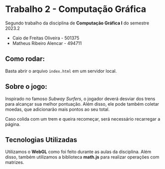 # Trabalho 2 - Computação Gráfica

Segundo trabalho da disciplina de **Computação Gráfica I** do semestre 2023.2

- Caio de Freitas Oliveira - 501375
- Matheus Ribeiro Alencar - 494711

## Como rodar:
Basta abrir o arquivo `index.html` em um servidor local.

## Sobre o jogo:
Inspirado no famoso *Subway Surfers*, o jogador deverá desviar dos trens para alcançar sua melhor pontuação. Além disso, ele pode também coletar moedas, que adicionarão mais pontos ao seu total.

Caso colida com um trem e queira recomeçar, será necessário recarregar a página.


## Tecnologias Utilizadas
Utilizamos o **WebGL** como foi feito durante as aulas da disciplina. Além disso, também utilizamos a biblioteca **math.js** para realizar operações com matrizes.